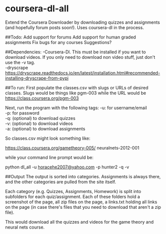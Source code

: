 # coursera-dl-all
Extend the Coursera Downloader by downloading quizzes and assignments (and hopefully forum posts soon!). Uses coursera-dl in the process.

##Todo:
Add support for forums
Add support for human graded assignments
Fix bugs for any courses
Suggestions?

##Dependencies:
-Coursera-Dl. This must be installed if you want to download videos. If you only need to download non video stuff, just don't use the -v tag.  
-dryscrape https://dryscrape.readthedocs.io/en/latest/installation.html#recommended-installing-dryscrape-from-pypi

##To run:
First populate the classes.csv with slugs or URLs of desired classes. Slugs would be things like pgm-003 while the URL would be https://class.coursera.org/pgm-003

Next, run the program with the following tags:
-u: for username/email  
-p: for password  
-q: (optional) to download quizzes  
-v: (optional) to download videos  
-a: (optional) to download assignments  

So classes.csv might look something like:

https://class.coursera.org/gametheory-005/
neuralnets-2012-001

while your command line prompt would be:

python dl_all -u horacehe2007@yahoo.com -p hunter2 -q -v

##Output
The output is sorted into categories. Assignments is always there, and the other categories are pulled from the site itself.

Each category (e.g. Quizzes, Assignments, Homework) is split into subfolders for each quiz/assignment. Each of these folders hold a screenshot of the page, all zip files on the page, a links.txt holding all links on the page (in case there's files that you need to download that aren't a zip file).

This would download all the quizzes and videos for the game theory and neural nets course.
